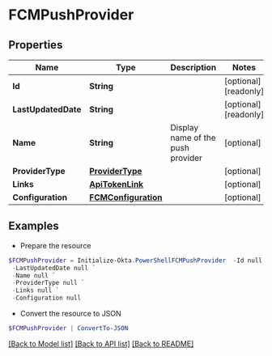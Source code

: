 # FCMPushProvider
## Properties

Name | Type | Description | Notes
------------ | ------------- | ------------- | -------------
**Id** | **String** |  | [optional] [readonly] 
**LastUpdatedDate** | **String** |  | [optional] [readonly] 
**Name** | **String** | Display name of the push provider | [optional] 
**ProviderType** | [**ProviderType**](ProviderType.md) |  | [optional] 
**Links** | [**ApiTokenLink**](ApiTokenLink.md) |  | [optional] 
**Configuration** | [**FCMConfiguration**](FCMConfiguration.md) |  | [optional] 

## Examples

- Prepare the resource
```powershell
$FCMPushProvider = Initialize-Okta.PowerShellFCMPushProvider  -Id null `
 -LastUpdatedDate null `
 -Name null `
 -ProviderType null `
 -Links null `
 -Configuration null
```

- Convert the resource to JSON
```powershell
$FCMPushProvider | ConvertTo-JSON
```

[[Back to Model list]](../README.md#documentation-for-models) [[Back to API list]](../README.md#documentation-for-api-endpoints) [[Back to README]](../README.md)

